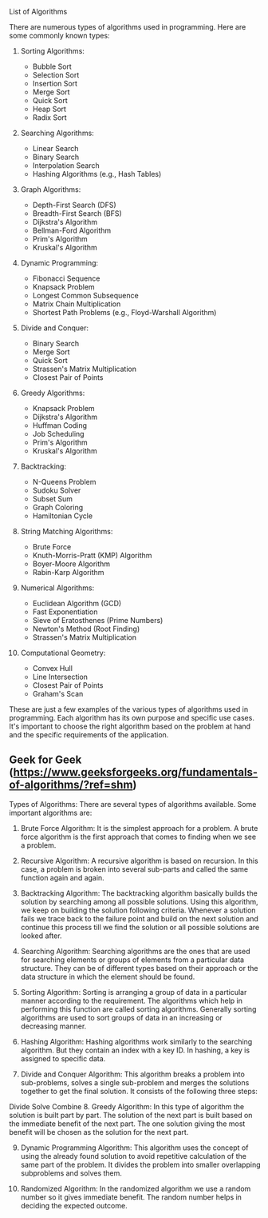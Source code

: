 List of Algorithms

There are numerous types of algorithms used in programming. Here are some commonly known types:

1. Sorting Algorithms:

   - Bubble Sort
   - Selection Sort
   - Insertion Sort
   - Merge Sort
   - Quick Sort
   - Heap Sort
   - Radix Sort

2. Searching Algorithms:

   - Linear Search
   - Binary Search
   - Interpolation Search
   - Hashing Algorithms (e.g., Hash Tables)

3. Graph Algorithms:

   - Depth-First Search (DFS)
   - Breadth-First Search (BFS)
   - Dijkstra's Algorithm
   - Bellman-Ford Algorithm
   - Prim's Algorithm
   - Kruskal's Algorithm

4. Dynamic Programming:

   - Fibonacci Sequence
   - Knapsack Problem
   - Longest Common Subsequence
   - Matrix Chain Multiplication
   - Shortest Path Problems (e.g., Floyd-Warshall Algorithm)

5. Divide and Conquer:

   - Binary Search
   - Merge Sort
   - Quick Sort
   - Strassen's Matrix Multiplication
   - Closest Pair of Points

6. Greedy Algorithms:

   - Knapsack Problem
   - Dijkstra's Algorithm
   - Huffman Coding
   - Job Scheduling
   - Prim's Algorithm
   - Kruskal's Algorithm

7. Backtracking:

   - N-Queens Problem
   - Sudoku Solver
   - Subset Sum
   - Graph Coloring
   - Hamiltonian Cycle

8. String Matching Algorithms:

   - Brute Force
   - Knuth-Morris-Pratt (KMP) Algorithm
   - Boyer-Moore Algorithm
   - Rabin-Karp Algorithm

9. Numerical Algorithms:

   - Euclidean Algorithm (GCD)
   - Fast Exponentiation
   - Sieve of Eratosthenes (Prime Numbers)
   - Newton's Method (Root Finding)
   - Strassen's Matrix Multiplication

10. Computational Geometry:
    - Convex Hull
    - Line Intersection
    - Closest Pair of Points
    - Graham's Scan

These are just a few examples of the various types of algorithms used in programming. Each algorithm has its own purpose and specific use cases. It's important to choose the right algorithm based on the problem at hand and the specific requirements of the application.

## Geek for Geek (https://www.geeksforgeeks.org/fundamentals-of-algorithms/?ref=shm)

Types of Algorithms:
There are several types of algorithms available. Some important algorithms are:

1. Brute Force Algorithm: It is the simplest approach for a problem. A brute force algorithm is the first approach that comes to finding when we see a problem.

2. Recursive Algorithm: A recursive algorithm is based on recursion. In this case, a problem is broken into several sub-parts and called the same function again and again.

3. Backtracking Algorithm: The backtracking algorithm basically builds the solution by searching among all possible solutions. Using this algorithm, we keep on building the solution following criteria. Whenever a solution fails we trace back to the failure point and build on the next solution and continue this process till we find the solution or all possible solutions are looked after.

4. Searching Algorithm: Searching algorithms are the ones that are used for searching elements or groups of elements from a particular data structure. They can be of different types based on their approach or the data structure in which the element should be found.

5. Sorting Algorithm: Sorting is arranging a group of data in a particular manner according to the requirement. The algorithms which help in performing this function are called sorting algorithms. Generally sorting algorithms are used to sort groups of data in an increasing or decreasing manner.

6. Hashing Algorithm: Hashing algorithms work similarly to the searching algorithm. But they contain an index with a key ID. In hashing, a key is assigned to specific data.

7. Divide and Conquer Algorithm: This algorithm breaks a problem into sub-problems, solves a single sub-problem and merges the solutions together to get the final solution. It consists of the following three steps:

Divide
Solve
Combine 8. Greedy Algorithm: In this type of algorithm the solution is built part by part. The solution of the next part is built based on the immediate benefit of the next part. The one solution giving the most benefit will be chosen as the solution for the next part.

9. Dynamic Programming Algorithm: This algorithm uses the concept of using the already found solution to avoid repetitive calculation of the same part of the problem. It divides the problem into smaller overlapping subproblems and solves them.

10. Randomized Algorithm: In the randomized algorithm we use a random number so it gives immediate benefit. The random number helps in deciding the expected outcome.

